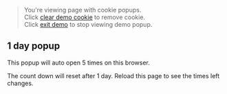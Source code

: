 > You're viewing page with cookie popups. <br>
> Click [clear demo cookie](#data-clear-cookie) to remove cookie.<br>
> Click [exit demo](/) to stop viewing demo popup.

<div data-easy-popup='{"id": "popup-cookie","autoShow": "true", "cookie": "1 day", "showingTimes": "5"}'>
    <!-- Popup content -->
<h2>1 day popup</h2>  
<p>This popup will auto open 5 times on this browser.</p>
<p>The count down will reset after 1 day. Reload this page to see the times left changes.</p>

<div data-pia-test="for-cookie-on"></div>

<div style="display:none" data-pia-test="for-cookie-off">
Cookie data from this popup has been removed. <a href="?view-cookie-popup">Click here</a> to show the popup again.
</div>

</div>